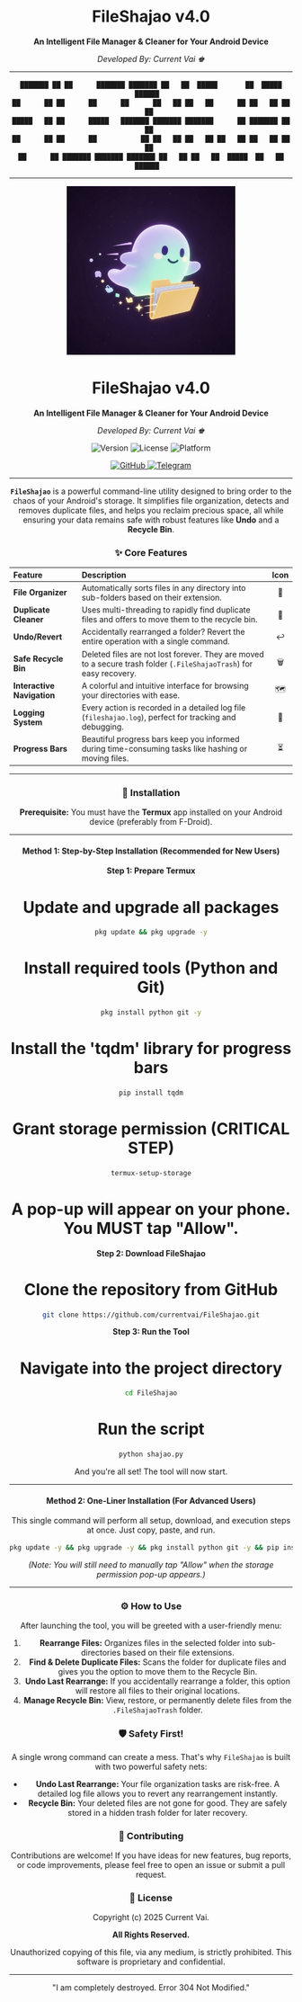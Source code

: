 <div align="center">

# FileShajao v4.0

**An Intelligent File Manager & Cleaner for Your Android Device**

*Developed By: Current Vai ♚*

---
<div align="center">

```
███████ ██ ██      ███████ ███████ ██   ██  █████       ██  █████   ██████  
██      ██ ██      ██      ██      ██   ██ ██   ██      ██ ██   ██ ██    ██ 
█████   ██ ██      █████   ███████ ███████ ███████      ██ ███████ ██    ██ 
██      ██ ██      ██           ██ ██   ██ ██   ██ ██   ██ ██   ██ ██    ██ 
██      ██ ███████ ███████ ███████ ██   ██ ██   ██  █████  ██   ██  ██████  
```

---

<!-- Add a link to your logo here -->
<img src="assets/image/logo.png" alt="FileShajao Logo" width="300"/>

# FileShajao v4.0

**An Intelligent File Manager & Cleaner for Your Android Device**

*Developed By: Current Vai ♚*

<p>
  <img src="https://img.shields.io/badge/Version-2.0-blue.svg" alt="Version">
  <img src="https://img.shields.io/badge/License-All_Rights_Reserved-red.svg" alt="License">
  <img src="https://img.shields.io/badge/Platform-Termux_on_Android-green.svg" alt="Platform">
</p>
<p>
  <a href="https://github.com/currentvai" target="_blank">
    <img src="https://img.shields.io/badge/GitHub-currentvai-blue?style=for-the-badge&logo=github" alt="GitHub">
  </a>
  <a href="https://t.me/currentvai" target="_blank">
    <img src="https://img.shields.io/badge/Telegram-currentvai-blue?style=for-the-badge&logo=telegram" alt="Telegram">
  </a>
</p>

</div>

---

**`FileShajao`** is a powerful command-line utility designed to bring order to the chaos of your Android's storage. It simplifies file organization, detects and removes duplicate files, and helps you reclaim precious space, all while ensuring your data remains safe with robust features like **Undo** and a **Recycle Bin**.

### ✨ Core Features

| Feature | Description | Icon |
| :--- | :--- | :---: |
| **File Organizer** | Automatically sorts files in any directory into sub-folders based on their extension. | 📂 |
| **Duplicate Cleaner**| Uses multi-threading to rapidly find duplicate files and offers to move them to the recycle bin. | 🧬 |
| **Undo/Revert** | Accidentally rearranged a folder? Revert the entire operation with a single command. | ↩️ |
| **Safe Recycle Bin** | Deleted files are not lost forever. They are moved to a secure trash folder (`.FileShajaoTrash`) for easy recovery. | 🗑️ |
| **Interactive Navigation**| A colorful and intuitive interface for browsing your directories with ease. | 🗺️ |
| **Logging System** | Every action is recorded in a detailed log file (`fileshajao.log`), perfect for tracking and debugging. | 📝 |
| **Progress Bars** | Beautiful progress bars keep you informed during time-consuming tasks like hashing or moving files. | ⏳ |

---

### 📲 Installation

**Prerequisite:** You must have the **Termux** app installed on your Android device (preferably from F-Droid).

---

#### Method 1: Step-by-Step Installation (Recommended for New Users)

**Step 1: Prepare Termux**

# Update and upgrade all packages
```bash
pkg update && pkg upgrade -y
```

# Install required tools (Python and Git)
```bash
pkg install python git -y
```

# Install the 'tqdm' library for progress bars
```bash
pip install tqdm
```

# Grant storage permission (CRITICAL STEP)
```bash
termux-setup-storage
```

# A pop-up will appear on your phone. You MUST tap "Allow".

**Step 2: Download FileShajao**
# Clone the repository from GitHub
```bash
git clone https://github.com/currentvai/FileShajao.git
```

**Step 3: Run the Tool**
# Navigate into the project directory
```bash
cd FileShajao
```

# Run the script
```bash
python shajao.py
```
And you're all set! The tool will now start.

---

#### Method 2: One-Liner Installation (For Advanced Users)

This single command will perform all setup, download, and execution steps at once. Just copy, paste, and run.

```bash
pkg update -y && pkg upgrade -y && pkg install python git -y && pip install tqdm && termux-setup-storage && git clone https://github.com/currentvai/FileShajao.git && cd FileShajao && python shajao.py
```
*(Note: You will still need to manually tap "Allow" when the storage permission pop-up appears.)*

---

### ⚙️ How to Use

After launching the tool, you will be greeted with a user-friendly menu:

1.  **Rearrange Files:** Organizes files in the selected folder into sub-directories based on their file extensions.
2.  **Find & Delete Duplicate Files:** Scans the folder for duplicate files and gives you the option to move them to the Recycle Bin.
3.  **Undo Last Rearrange:** If you accidentally rearrange a folder, this option will restore all files to their original locations.
4.  **Manage Recycle Bin:** View, restore, or permanently delete files from the `.FileShajaoTrash` folder.

### 🛡️ Safety First!

A single wrong command can create a mess. That's why `FileShajao` is built with two powerful safety nets:

*   **Undo Last Rearrange:** Your file organization tasks are risk-free. A detailed log file allows you to revert any rearrangement instantly.
*   **Recycle Bin:** Your deleted files are not gone for good. They are safely stored in a hidden trash folder for later recovery.

### 🤝 Contributing

Contributions are welcome! If you have ideas for new features, bug reports, or code improvements, please feel free to open an issue or submit a pull request.

### 📜 License

Copyright (c) 2025 Current Vai.

**All Rights Reserved.**

Unauthorized copying of this file, via any medium, is strictly prohibited. This software is proprietary and confidential.

---
<div align="center">
"I am completely destroyed. Error 304 Not Modified."
</div>
